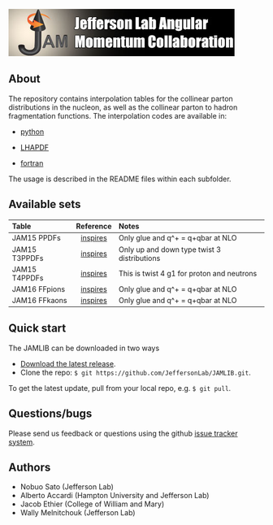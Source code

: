 ![jamlogo](gallery/jam.jpg)

## About
 
The repository contains interpolation tables for the collinear parton
distributions in the nucleon, as well as the collinear parton to hadron
fragmentation functions. The interpolation codes are available in:

* [python](https://github.com/JeffersonLab/JAMLIB/tree/master/python)

* [LHAPDF](https://github.com/JeffersonLab/JAMLIB/tree/master/LHAPDF)

* [fortran](https://github.com/JeffersonLab/JAMLIB/tree/master/fortran)

The usage is described in the README files within each subfolder. 

## Available sets
| Table         | Reference         | Notes                                       |
| :--           | :--:              | :--                                         |
| JAM15 PPDFs   | [inspires](jam15) | Only glue and q^+ = q+qbar at NLO           |
| JAM15 T3PPDFs | [inspires](jam15) | Only up and down type twist 3 distributions |
| JAM15 T4PPDFs | [inspires](jam15) | This is twist 4 g1 for proton and neutrons  |
| JAM16 FFpions | [inspires](jam16) | Only glue and q^+ = q+qbar at NLO           |
| JAM16 FFkaons | [inspires](jam16) | Only glue and q^+ = q+qbar at NLO           |
[jam15]:(https://inspirehep.net/record/1418180)
[jam16]:(http://inspirehep.net/record/1485196?ln=en)

## Quick start
The JAMLIB can be downloaded in two ways

* [Download the latest release](https://github.com/JeffersonLab/JAMLIB/archive/master.zip).
*  Clone the repo:  `$ git https://github.com/JeffersonLab/JAMLIB.git`.

To get the latest update, pull from your local repo, e.g. `$ git pull`.




## Questions/bugs
Please send us feedback or questions using the github 
[issue tracker system](https://github.com/JeffersonLab/JAMLIB/issues).


## Authors
* Nobuo Sato (Jefferson Lab)
* Alberto Accardi (Hampton University and Jefferson Lab)
* Jacob Ethier (College of William and Mary)
* Wally Melnitchouk (Jefferson Lab)

